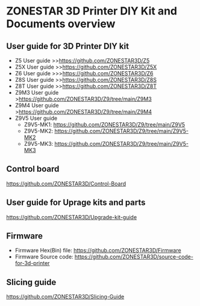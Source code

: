 # ZONESTAR 3D Printer DIY Kit and Documents overview
## User guide for 3D Printer DIY kit  
- Z5 User guide >>https://github.com/ZONESTAR3D/Z5  
- Z5X  User guide >>https://github.com/ZONESTAR3D/Z5X   
- Z6 User guide >>>https://github.com/ZONESTAR3D/Z6  
- Z8S User guide >>https://github.com/ZONESTAR3D/Z8S  
- Z8T User guide >>https://github.com/ZONESTAR3D/Z8T  
- Z9M3 User guide >https://github.com/ZONESTAR3D/Z9/tree/main/Z9M3  
- Z9M4 User guide >https://github.com/ZONESTAR3D/Z9/tree/main/Z9M4  
- Z9V5 User guide  
  - Z9V5-MK1: https://github.com/ZONESTAR3D/Z9/tree/main/Z9V5  
  - Z9V5-MK2: https://github.com/ZONESTAR3D/Z9/tree/main/Z9V5-MK2  
  - Z9V5-MK3: https://github.com/ZONESTAR3D/Z9/tree/main/Z9V5-MK3  

## Control board  
https://github.com/ZONESTAR3D/Control-Board  

## User guide for Uprage kits and parts
https://github.com/ZONESTAR3D/Upgrade-kit-guide

## Firmware
- Firmware Hex(Bin) file: https://github.com/ZONESTAR3D/Firmware  
- Firmware Source code:  https://github.com/ZONESTAR3D/source-code-for-3d-printer  

## Slicing guide  
https://github.com/ZONESTAR3D/Slicing-Guide  

